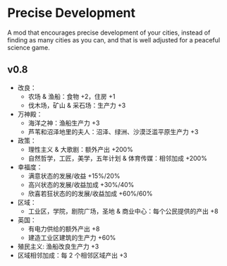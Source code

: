 # Precise Development

A mod that encourages precise development of your cities, instead of finding as many cities as you can, and that is well adjusted for a peaceful science game.

## v0.8

- 改良：
  - 农场 & 渔船：食物 +2，住房 +1
  - 伐木场，矿山 & 采石场：生产力 +3
- 万神殿：
  - 海洋之神：渔船生产力 +3
  - 芦苇和沼泽地里的夫人：沼泽、绿洲、沙漠泛滥平原生产力 +3
- 政策：
  - 理性主义 & 大歌剧：额外产出 +200%
  - 自然哲学，工匠，美学，五年计划 & 体育传媒：相邻加成 +200%
- 幸福度：
  - 满意状态的发展/收益 +15%/20%
  - 高兴状态的发展/收益加成 +30%/40%
  - 欣喜若狂状态的的发展/收益加成 +60%/60%
- 区域：
  - 工业区，学院，剧院广场，圣地 & 商业中心：每个公民提供的产出 +8
- 英国：
  - 有电力供给的额外产出 +8
  - 建造工业区建筑的生产力 +60%
- 殖民主义: 渔船改良生产力 +3
- 区域相邻加成：每 2 个相邻区域产出 +3

